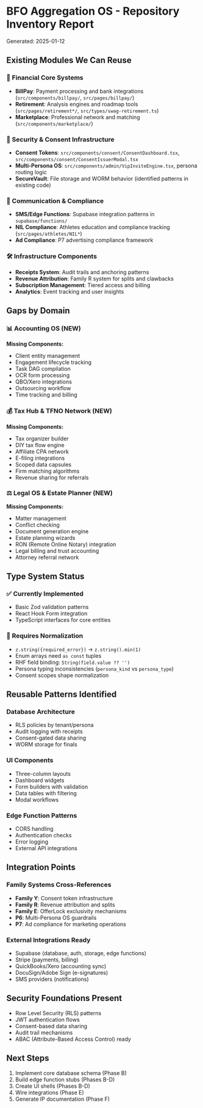 # BFO Aggregation OS - Repository Inventory Report
Generated: 2025-01-12

## Existing Modules We Can Reuse

### 🏦 Financial Core Systems
- **BillPay**: Payment processing and bank integrations (`src/components/billpay/`, `src/pages/billpay/`)
- **Retirement**: Analysis engines and roadmap tools (`src/pages/retirement*/`, `src/types/swag-retirement.ts`)
- **Marketplace**: Professional network and matching (`src/components/marketplace/`)

### 🔐 Security & Consent Infrastructure
- **Consent Tokens**: `src/components/consent/ConsentDashboard.tsx`, `src/components/consent/ConsentIssuerModal.tsx`
- **Multi-Persona OS**: `src/components/admin/VipInviteEngine.tsx`, persona routing logic
- **SecureVault**: File storage and WORM behavior (identified patterns in existing code)

### 📱 Communication & Compliance
- **SMS/Edge Functions**: Supabase integration patterns in `supabase/functions/`
- **NIL Compliance**: Athletes education and compliance tracking (`src/pages/athletes/NIL*`)
- **Ad Compliance**: P7 advertising compliance framework

### 🛠 Infrastructure Components
- **Receipts System**: Audit trails and anchoring patterns
- **Revenue Attribution**: Family R system for splits and clawbacks  
- **Subscription Management**: Tiered access and billing
- **Analytics**: Event tracking and user insights

## Gaps by Domain

### 📊 Accounting OS (NEW)
**Missing Components:**
- Client entity management
- Engagement lifecycle tracking  
- Task DAG compilation
- OCR form processing
- QBO/Xero integrations
- Outsourcing workflow
- Time tracking and billing

### 💰 Tax Hub & TFNO Network (NEW)
**Missing Components:**
- Tax organizer builder
- DIY tax flow engine
- Affiliate CPA network
- E-filing integrations
- Scoped data capsules
- Firm matching algorithms
- Revenue sharing for referrals

### ⚖️ Legal OS & Estate Planner (NEW)
**Missing Components:**
- Matter management
- Conflict checking
- Document generation engine
- Estate planning wizards
- RON (Remote Online Notary) integration
- Legal billing and trust accounting
- Attorney referral network

## Type System Status

### ✅ Currently Implemented
- Basic Zod validation patterns
- React Hook Form integration
- TypeScript interfaces for core entities

### 🔧 Requires Normalization
- `z.string({required_error})` → `z.string().min(1)`
- Enum arrays need `as const` tuples
- RHF field binding: `String(field.value ?? '')`
- Persona typing inconsistencies (`persona_kind` vs `persona_type`)
- Consent scopes shape normalization

## Reusable Patterns Identified

### Database Architecture
- RLS policies by tenant/persona
- Audit logging with receipts
- Consent-gated data sharing
- WORM storage for finals

### UI Components  
- Three-column layouts
- Dashboard widgets
- Form builders with validation
- Data tables with filtering
- Modal workflows

### Edge Function Patterns
- CORS handling
- Authentication checks
- Error logging
- External API integrations

## Integration Points

### Family Systems Cross-References
- **Family Y**: Consent token infrastructure
- **Family R**: Revenue attribution and splits
- **Family E**: OfferLock exclusivity mechanisms  
- **P6**: Multi-Persona OS guardrails
- **P7**: Ad compliance for marketing operations

### External Integrations Ready
- Supabase (database, auth, storage, edge functions)
- Stripe (payments, billing)
- QuickBooks/Xero (accounting sync)
- DocuSign/Adobe Sign (e-signatures)
- SMS providers (notifications)

## Security Foundations Present
- Row Level Security (RLS) patterns
- JWT authentication flows
- Consent-based data sharing
- Audit trail mechanisms
- ABAC (Attribute-Based Access Control) ready

## Next Steps
1. Implement core database schema (Phase B)
2. Build edge function stubs (Phases B-D)
3. Create UI shells (Phases B-D)  
4. Wire integrations (Phase E)
5. Generate IP documentation (Phase F)